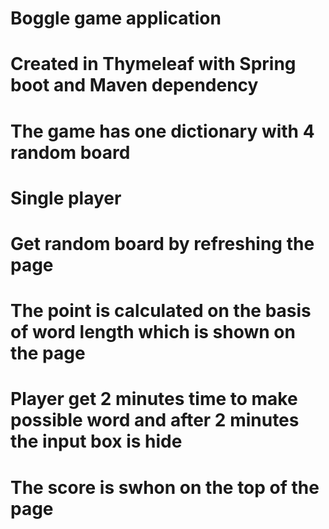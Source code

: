 # Boggle game application
# Created in Thymeleaf with Spring boot and Maven dependency
# The game has one dictionary with 4 random board  
# Single player
# Get random board by refreshing the page
# The point is calculated on the basis of word length which is shown on the page
# Player get 2 minutes time to make possible word and after 2 minutes the input box is hide
# The score is swhon on the top of the page
